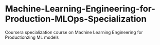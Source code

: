 # Machine-Learning-Engineering-for-Production-MLOps-Specialization
Coursera specialization course on Machine Learning Engineering for Productionzing ML models

